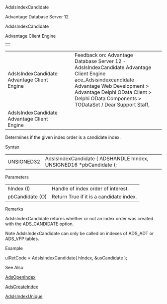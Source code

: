 AdsIsIndexCandidate




Advantage Database Server 12  

AdsIsIndexCandidate

Advantage Client Engine

|  |
| --- |
|  |

|  |  |  |  |  |
| --- | --- | --- | --- | --- |
| AdsIsIndexCandidate  Advantage Client Engine |  |  | Feedback on: Advantage Database Server 12 - AdsIsIndexCandidate Advantage Client Engine ace\_Adsisindexcandidate Advantage Web Development > Advantage Delphi OData Client > Delphi OData Components > TODataSet / Dear Support Staff, |  |
| AdsIsIndexCandidate  Advantage Client Engine |  |  |  |  |

Determines if the given index order is a candidate index.

Syntax

|  |  |
| --- | --- |
| UNSIGNED32 | AdsIsIndexCandidate ( ADSHANDLE hIndex,  UNSIGNED16 \*pbCandidate ); |

Parameters

|  |  |
| --- | --- |
| hIndex (I) | Handle of index order of interest. |
| pbCandidate (O) | Return True if it is a candidate index. |

Remarks

AdsIsIndexCandidate returns whether or not an index order was created with the ADS\_CANDIDATE option.

Note AdsIsIndexCandidate can only be called on indexes of ADS\_ADT or ADS\_VFP tables.

Example

ulRetCode = AdsIsIndexCandidate( hIndex, &usCandidate );

See Also

[AdsOpenIndex](ace_adsopenindex.htm)

[AdsCreateIndex](ace_adscreateindex.htm)

[AdsIsIndexUnique](ace_adsisindexunique.htm)